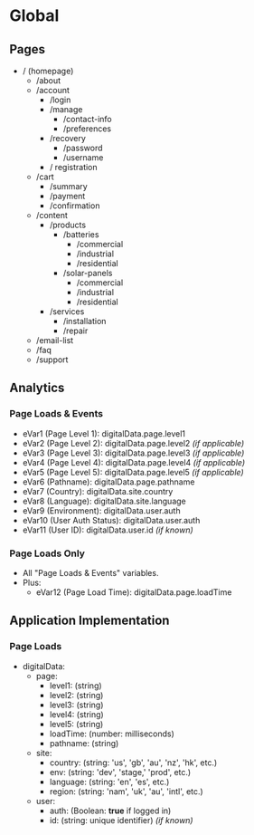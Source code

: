 # Global

## Pages

- / (homepage)
  - /about
  - /account
    - /login
    - /manage
      - /contact-info
      - /preferences
    - /recovery
      - /password
      - /username
    - / registration
  - /cart
    - /summary
    - /payment
    - /confirmation
  - /content
    - /products
      - /batteries
        - /commercial
        - /industrial
        - /residential
      - /solar-panels
        - /commercial
        - /industrial
        - /residential
    - /services
      - /installation
      - /repair
  - /email-list
  - /faq
  - /support

## Analytics

### Page Loads & Events

- eVar1 (Page Level 1): digitalData.page.level1
- eVar2 (Page Level 2): digitalData.page.level2 *(if applicable)*
- eVar3 (Page Level 3): digitalData.page.level3 *(if applicable)*
- eVar4 (Page Level 4): digitalData.page.level4 *(if applicable)*
- eVar5 (Page Level 5): digitalData.page.level5 *(if applicable)*
- eVar6 (Pathname): digitalData.page.pathname
- eVar7 (Country): digitalData.site.country
- eVar8 (Language): digitalData.site.language
- eVar9 (Environment): digitalData.user.auth
- eVar10 (User Auth Status): digitalData.user.auth
- eVar11 (User ID): digitalData.user.id *(if known)*

### Page Loads Only

- All "Page Loads & Events" variables.
- Plus:
  - eVar12 (Page Load Time): digitalData.page.loadTime

## Application Implementation

### Page Loads

- digitalData:
  - page:
    - level1: (string)
    - level2: (string)
    - level3: (string)
    - level4: (string)
    - level5: (string)
    - loadTime: (number: milliseconds)
    - pathname: (string)
  - site:
    - country: (string: 'us', 'gb', 'au', 'nz', 'hk', etc.)
    - env: (string: 'dev', 'stage,' 'prod', etc.)
    - language: (string: 'en', 'es', etc.)
    - region: (string: 'nam', 'uk', 'au', 'intl', etc.)
  - user:
    - auth: (Boolean: **true** if logged in)
    - id: (string: unique identifier) *(if known)*